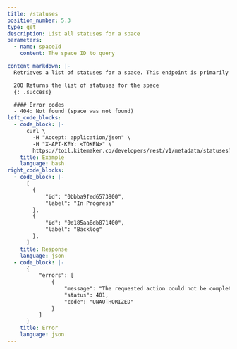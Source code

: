 ```yaml
---
title: /statuses
position_number: 5.3
type: get
description: List all statuses for a space
parameters:
  - name: spaceId
    content: The space ID to query

content_markdown: |-
  Retrieves a list of statuses for a space. This endpoint is primarily used by the Zapier integration

  200 Returns the list of statuses for the space
  {: .success}

  #### Error codes
  - 404: Not found (space was not found)
left_code_blocks:
  - code_block: |-
      curl \
        -H "Accept: application/json" \ 
        -H "X-API-KEY: <TOKEN>" \
        https://toil.kitemaker.co/developers/rest/v1/metadata/statuses?spaceId=0a3abd6aeb71f400
    title: Example
    language: bash
right_code_blocks:
  - code_block: |-
      [
        {
            "id": "0bbba9fed6573800",
            "label": "In Progress"
        },
        {
            "id": "0d185aa8db871400",
            "label": "Backlog"
        },
      ]
    title: Response
    language: json
  - code_block: |-
      {
          "errors": [
              {
                  "message": "The requested action could not be completed",
                  "status": 401,
                  "code": "UNAUTHORIZED"
              }
          ]
      }
    title: Error
    language: json
---
```

